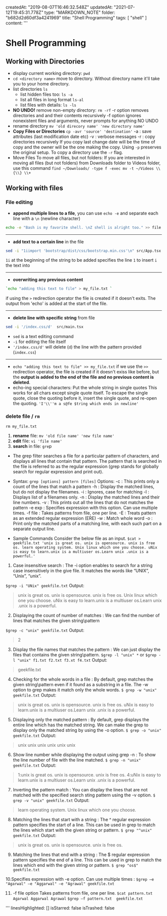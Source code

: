 createdAt: "2019-08-07T16:46:32.548Z"
updatedAt: "2021-07-12T19:45:31.778Z"
type: "MARKDOWN_NOTE"
folder: "b682d2d60df3a4241969"
title: "Shell Programming"
tags: [
  "shell"
]
content: '''
  # Shell Programming
  
  ## Working with Directories
  - display current working directory: `pwd`
  - `cd <directory name>` move to directory. Without directory name it'll take you to your home directory.
  - list directories `ls`
    - list hidden files too: `ls -a`
    - list all files in long format `ls-al`
    - list files with details: `ls -ls`
  - **NO UNDO!** remove non-empty directory: `rm -rf`
  -r option removes directories and and their contents recursively
  -f option ignores nonexistent files and arguments, never prompts for anything
  NO UNDO
  - rename directory
  `mv 'old direcory name' 'new directory name'`
  - **Copy Files or Directories**
  `cp -avr 'source' 'destination'`
  -a : save attributes (last modification date etc)
  -v : verbose messages
  -r : copy directories recursively
  If you copy last change date will be the time of copy and the owner will be the one making the copy.
  Using `-p` preserves the original setup.
  To copy a directory use the `-r` flag.
  - Move Files
  To move all files, but not folders:
  If you are interested in moving all files (but not folders) from Downloads folder to Videos folder, use this command
  `find ~/Downloads/ -type f -exec mv -t ~/Videos \\{\\} \\+`
  ## Working with files
  
  ### File editing

  - **append multiple lines to a file**, you can use `echo -e` and separate each line with a `\n` (newline character)
  ```bash
  echo -e "Bash is my favorite shell. \nZ shell is alright too." >> file.txt
  ```
<hr/>

  - **add text to a certain line** in the file

```bash
sed -i "1iimport 'bootstrap/dist/css/bootstrap.min.css'\n" src/App.tsx
```
`1i` at the beginning of the string to be added specifies the line `1` to insert `i` the text into

<hr/>

  - **overwriting any previous content** 
  
  ```bash
  `echo "adding this text to file" > my_file.txt ` 
  ```
  if using the `>` redirection operator the file is created if it doesn't exits. The output from 'echo' is added at the start of the file.

  <hr/>

- **delete line with specific string** from file

```bash
sed -i '/index.css/d'  src/main.tsx
```
- `sed` is a text editing command
- `-i` for editing the file itself
- `'/index.css/d'` will delete (`d`) the line with the pattern provided (`index.css`) 

<hr/>

  - `echo "adding this text to file" >> my_file.txt`
  if we use the `>>` redirection operator, the file is created if it doesn't exiss like before, but the **output is added to the end of the file and no previous content is deleted**.
  - echo-ing special characters:
  Put the whole string in single quotes
  This works for all chars except single quote itself. To escape the single quote, close the quoting before it, insert the single quote, and re-open the quoting.
  `'I'\\''m a s@fe $tring which ends in newline'`
  
  ### delete file / `rm`
  `rm my_file.txt`
  
  
  1. **rename** file:
  `mv 'old file name' 'new file name'`
  1. **edit** file: `vi 'file name'`
  3. **search** in file: `gre`p
  - The grep filter searches a file for a particular pattern of characters, and displays all lines that contain that pattern. The pattern that is searched in the file is referred to as the regular expression (grep stands for globally search for regular expression and print out).
  
  
  - Syntax: `grep [options] pattern [files]`
  Options:
  -c : This prints only a count of the lines that match a pattern
  -h : Display the matched lines, but do not display the filenames.
  -i : Ignores, case for matching
  -l : Displays list of a filenames only.
  -n : Display the matched lines and their line numbers.
  -v : This prints out all the lines that do not matches the pattern
  -e exp : Specifies expression with this option. Can use multiple times.
  -f file : Takes patterns from file, one per line.
  -E : Treats pattern as an extended regular expression (ERE)
  -w : Match whole word
  -o : Print only the matched parts of a matching line,
   with each such part on a separate output line.
  
  
  - Sample Commands
  Consider the below file as an input.
  `$cat > geekfile.txt
  'unix is great os. unix is opensource. unix is free os.
  learn operating system.
  Unix linux which one you choose.
  uNix is easy to learn.unix is a multiuser os.Learn unix .unix is a powerful.'`
  1. Case insensitive search : The -i option enables to search for a string case insensitively in the give file. It matches the words like “UNIX”, “Unix”, “unix”.
  
  `$grep -i "UNix" geekfile.txt`
  Output:
  >unix is great os. unix is opensource. unix is free os.
  Unix linux which one you choose.
  uNix is easy to learn.unix is a multiuser os.Learn unix .unix is a powerful.
  2. Displaying the count of number of matches : We can find the number of lines that matches the given string\\pattern
  
  `$grep -c "unix" geekfile.txt`
  Output:
  
  >2
  3. Display the file names that matches the pattern : We can just display the files that contains the given string\\pattern.
  `$grep -l "unix" *`
  or
  `$grep -l "unix" f1.txt f2.txt f3.xt f4.txt`
  Output:
  >geekfile.txt
  4. Checking for the whole words in a file : By default, grep matches the given string\\pattern even if it found as a substring in a file. The -w option to grep makes it match only the whole words.
  `$ grep -w "unix" geekfile.txt`
  Output:
  >unix is great os. unix is opensource. unix is free os.
  uNix is easy to learn.unix is a multiuser os.Learn unix .unix is a powerful.
  5.  Displaying only the matched pattern : By default, grep displays the entire line which has the matched string. We can make the grep to display only the matched string by using the -o option.
  `$ grep -o "unix" geekfile.txt`
  Output:
  >unix
  unix
  unix
  unix
  unix
  unix
  
  6. Show line number while displaying the output using grep -n : To show the line number of file with the line matched.
  `$ grep -n "unix" geekfile.txt`
  Output:
  >1:unix is great os. unix is opensource. unix is free os.
  4:uNix is easy to learn.unix is a multiuser os.Learn unix .unix is a powerful.
  
  7. Inverting the pattern match : You can display the lines that are not matched with the specified search sting pattern using the -v option.
  `$ grep -v "unix" geekfile.txt`
  Output:
  >learn operating system.
  Unix linux which one you choose.
  
  8. Matching the lines that start with a string : The ^ regular expression pattern specifies the start of a line. This can be used in grep to match the lines which start with the given string or pattern.
  `$ grep "^unix" geekfile.txt`
  Output:
  >unix is great os. unix is opensource. unix is free os.
  
  9. Matching the lines that end with a string : The $ regular expression pattern specifies the end of a line. This can be used in grep to match the lines which end with the given string or pattern.
  `$ grep "os$" geekfile.txt`
  
  10.Specifies expression with -e option. Can use multiple times :
  `$grep –e "Agarwal" –e "Aggarwal" –e "Agrawal" geekfile.txt`
  
  11. -f file option Takes patterns from file, one per line.
  `$cat pattern.txt
  Agarwal
  Aggarwal
  Agrawal`
  `$grep –f pattern.txt  geekfile.txt`
  
  
'''
linesHighlighted: []
isStarred: false
isTrashed: false
